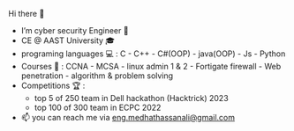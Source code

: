 Hi there 👋
- I’m cyber security Engineer 👾
- CE @ AAST University 🎓
- programing languages 💻 : C - C++ - C#(OOP) - java(OOP) - Js - Python 
- Courses 📖 :  CCNA - MCSA - linux admin 1 & 2 - Fortigate firewall 
       - Web penetration - algorithm & problem solving 
- Competitions 🏆 : 
    - top 5 of 250 team in Dell hackathon (Hacktrick) 2023
    - top 100 of 300 team in ECPC 2022 
- 📫 you can reach me  via eng.medhathassanali@gmail.com

